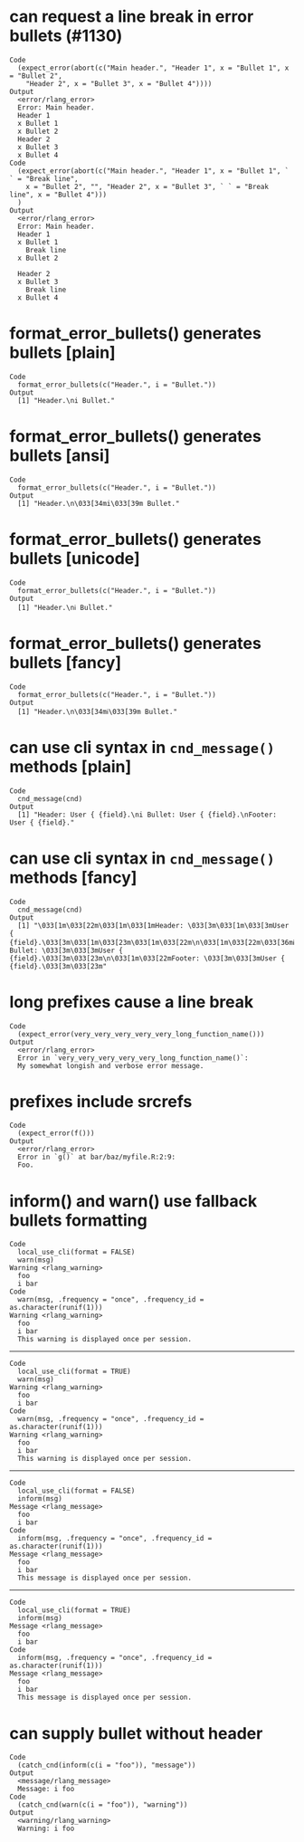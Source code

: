 # can request a line break in error bullets (#1130)

    Code
      (expect_error(abort(c("Main header.", "Header 1", x = "Bullet 1", x = "Bullet 2",
        "Header 2", x = "Bullet 3", x = "Bullet 4"))))
    Output
      <error/rlang_error>
      Error: Main header.
      Header 1
      x Bullet 1
      x Bullet 2
      Header 2
      x Bullet 3
      x Bullet 4
    Code
      (expect_error(abort(c("Main header.", "Header 1", x = "Bullet 1", ` ` = "Break line",
        x = "Bullet 2", "", "Header 2", x = "Bullet 3", ` ` = "Break line", x = "Bullet 4")))
      )
    Output
      <error/rlang_error>
      Error: Main header.
      Header 1
      x Bullet 1
        Break line
      x Bullet 2
      
      Header 2
      x Bullet 3
        Break line
      x Bullet 4

# format_error_bullets() generates bullets [plain]

    Code
      format_error_bullets(c("Header.", i = "Bullet."))
    Output
      [1] "Header.\ni Bullet."

# format_error_bullets() generates bullets [ansi]

    Code
      format_error_bullets(c("Header.", i = "Bullet."))
    Output
      [1] "Header.\n\033[34mi\033[39m Bullet."

# format_error_bullets() generates bullets [unicode]

    Code
      format_error_bullets(c("Header.", i = "Bullet."))
    Output
      [1] "Header.\nℹ Bullet."

# format_error_bullets() generates bullets [fancy]

    Code
      format_error_bullets(c("Header.", i = "Bullet."))
    Output
      [1] "Header.\n\033[34mℹ\033[39m Bullet."

# can use cli syntax in `cnd_message()` methods [plain]

    Code
      cnd_message(cnd)
    Output
      [1] "Header: User { {field}.\ni Bullet: User { {field}.\nFooter: User { {field}."

# can use cli syntax in `cnd_message()` methods [fancy]

    Code
      cnd_message(cnd)
    Output
      [1] "\033[1m\033[22m\033[1m\033[1mHeader: \033[3m\033[1m\033[3mUser { {field}.\033[3m\033[1m\033[23m\033[1m\033[22m\n\033[1m\033[22m\033[36mℹ\033[39m Bullet: \033[3m\033[3mUser { {field}.\033[3m\033[23m\n\033[1m\033[22mFooter: \033[3m\033[3mUser { {field}.\033[3m\033[23m"

# long prefixes cause a line break

    Code
      (expect_error(very_very_very_very_very_long_function_name()))
    Output
      <error/rlang_error>
      Error in `very_very_very_very_very_long_function_name()`: 
      My somewhat longish and verbose error message.

# prefixes include srcrefs

    Code
      (expect_error(f()))
    Output
      <error/rlang_error>
      Error in `g()` at bar/baz/myfile.R:2:9: 
      Foo.

# inform() and warn() use fallback bullets formatting

    Code
      local_use_cli(format = FALSE)
      warn(msg)
    Warning <rlang_warning>
      foo
      i bar
    Code
      warn(msg, .frequency = "once", .frequency_id = as.character(runif(1)))
    Warning <rlang_warning>
      foo
      i bar
      This warning is displayed once per session.

---

    Code
      local_use_cli(format = TRUE)
      warn(msg)
    Warning <rlang_warning>
      foo
      i bar
    Code
      warn(msg, .frequency = "once", .frequency_id = as.character(runif(1)))
    Warning <rlang_warning>
      foo
      i bar
      This warning is displayed once per session.

---

    Code
      local_use_cli(format = FALSE)
      inform(msg)
    Message <rlang_message>
      foo
      i bar
    Code
      inform(msg, .frequency = "once", .frequency_id = as.character(runif(1)))
    Message <rlang_message>
      foo
      i bar
      This message is displayed once per session.

---

    Code
      local_use_cli(format = TRUE)
      inform(msg)
    Message <rlang_message>
      foo
      i bar
    Code
      inform(msg, .frequency = "once", .frequency_id = as.character(runif(1)))
    Message <rlang_message>
      foo
      i bar
      This message is displayed once per session.

# can supply bullet without header

    Code
      (catch_cnd(inform(c(i = "foo")), "message"))
    Output
      <message/rlang_message>
      Message: i foo
    Code
      (catch_cnd(warn(c(i = "foo")), "warning"))
    Output
      <warning/rlang_warning>
      Warning: i foo

